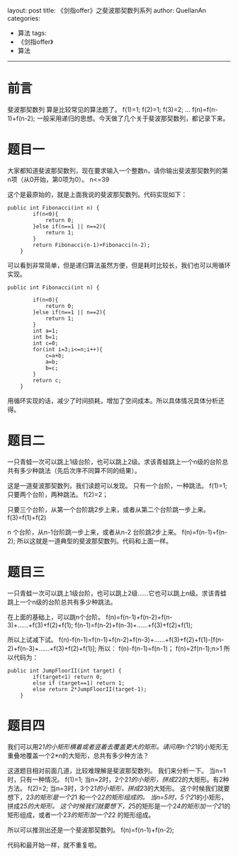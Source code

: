 ﻿layout: post
title: 《剑指offer》之斐波那契数列系列
author: QuellanAn
categories: 
  - 算法
tags:
  - 《剑指offer》
  - 算法
---

# 前言
斐波那契数列 算是比较常见的算法题了。
f(1)=1;
f(2)=1;
f(3)=2;
...
f(n)=f(n-1)+f(n-2);
一般采用递归的思想。今天做了几个关于斐波那契数列，都记录下来。

# 题目一
大家都知道斐波那契数列，现在要求输入一个整数n，请你输出斐波那契数列的第n项（从0开始，第0项为0）。
n<=39

这个是最原始的，就是上面我说的斐波那契数列。代码实现如下：
```
public int Fibonacci(int n) {
        if(n<0){
            return 0;
        }else if(n==1 || n==2){
            return 1;
        }
        return Fibonacci(n-1)+Fibonacci(n-2);
    }
```
可以看到非常简单，但是递归算法虽然方便，但是耗时比较长，我们也可以用循环实现。
```
public int Fibonacci(int n) {

        if(n<0){
            return 0;
        }else if(n==1 || n==2){
            return 1;
        }
        int a=1;
        int b=1;
        int c=0;
        for(int i=3;i<=n;i++){
            c=a+b;
            a=b;
            b=c;
        }
        return c;
    }
```
用循环实现的话，减少了时间损耗，增加了空间成本。所以具体情况具体分析还得。


# 题目二
一只青蛙一次可以跳上1级台阶，也可以跳上2级。求该青蛙跳上一个n级的台阶总共有多少种跳法（先后次序不同算不同的结果）。

这是一道斐波那契数列，我们读题可以发现。
只有一个台阶，一种跳法。
f(1)=1;
只要两个台阶，两种跳法。
f(2)=2；

只要三个台阶，从第一个台阶跳2步上来，或者从第二个台阶跳一步上来。
f(3)=f(1)+f(2)

n 个台阶，从n-1台阶跳一步上来，或者从n-2 台阶跳2步上来。
f(n)=f(n-1)+f(n-2);
所以这就是一道典型的斐波那契数列。代码和上面一样。

# 题目三
一只青蛙一次可以跳上1级台阶，也可以跳上2级……它也可以跳上n级。求该青蛙跳上一个n级的台阶总共有多少种跳法。

在上面的基础上，可以跳n个台阶。
f(n)=f(n-1)+f(n-2)+f(n-3)+......+f(3)+f(2)+f(1);
f(n-1)=f(n-2)+f(n-3)+......+f(3)+f(2)+f(1);

所以上试减下试。
f(n)-f(n-1)=f(n-1)+f(n-2)+f(n-3)+......+f(3)+f(2)+f(1)-[f(n-2)+f(n-3)+......+f(3)+f(2)+f(1)];
 所以：
 f(n)-f(n-1)=f(n-1)；
 f(n)=2f(n-1);n>1
所以代码为：
```
public int JumpFloorII(int target) {
        if(target<1) return 0;
    	else if (target==1) return 1;
        else return 2*JumpFloorII(target-1);
    }
```

# 题目四
我们可以用2*1的小矩形横着或者竖着去覆盖更大的矩形。请问用n个2*1的小矩形无重叠地覆盖一个2*n的大矩形，总共有多少种方法？

这道题目相对前面几道，比较难理解是斐波那契数列。
我们来分析一下。
当n=1 时，只有一种情况。
f(1)=1;
当n=2时，2个2*1的小矩形，拼成2*2的大矩形。有2种方法。
f(2)=2;
当n=3时，3个2*1的小矩形，拼成2*3的大矩形。
这个时候我们就要想下，2*3的矩形是一个2*1 和一个2*2的矩形组成的。
当n=5时，5个2*1的小矩形，拼成2*5的大矩形。
这个时候我们就要想下，2*5的矩形是一个2*4的矩形加一个2*1的矩形组成，或者一个2*3的矩形加一个2*2 的矩形组成。

所以可以推测出还是一个斐波那契数列。
f(n)=f(n-1)+f(n-2);

代码和最开始一样，就不重复啦。

